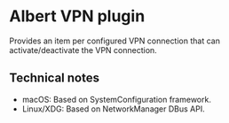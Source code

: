 # Albert VPN plugin

Provides an item per configured VPN connection that can activate/deactivate the VPN connection.

## Technical notes

* macOS: Based on SystemConfiguration framework.
* Linux/XDG: Based on NetworkManager DBus API.
